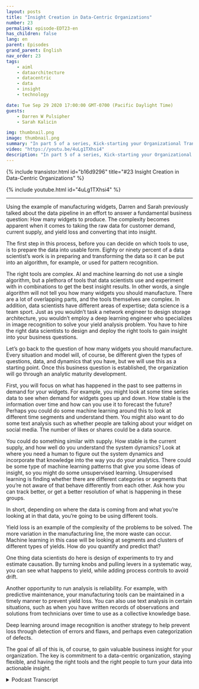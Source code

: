 ```yaml
---
layout: posts
title: "Insight Creation in Data-Centric Organizations"
number: 23
permalink: episode-EDT23-en
has_children: false
lang: en
parent: Episodes
grand_parent: English
nav_order: 23
tags:
    - aiml
    - dataarchitecture
    - datacentric
    - data
    - insight
    - technology

date: Tue Sep 29 2020 17:00:00 GMT-0700 (Pacific Daylight Time)
guests:
    - Darren W Pulsipher
    - Sarah Kalicin

img: thumbnail.png
image: thumbnail.png
summary: "In part 5 of a series, Kick-starting your Organizational Transformation to Become Data Centric, Sarah Kalicin, Lead Data Scientist, Intel, and Darren Pulsipher, Chief Solutions Architect, Public Sector, Intel, discuss how to create insight using AI and machine learning in a data-centric organization."
video: "https://youtu.be/4uLg1TXhsi4"
description: "In part 5 of a series, Kick-starting your Organizational Transformation to Become Data Centric, Sarah Kalicin, Lead Data Scientist, Intel, and Darren Pulsipher, Chief Solutions Architect, Public Sector, Intel, discuss how to create insight using AI and machine learning in a data-centric organization."
---
```


<div>
{% include transistor.html id="b16d9296" title="#23 Insight Creation in Data-Centric Organizations" %}

{% include youtube.html id="4uLg1TXhsi4" %}
</div>

---

Using the example of manufacturing widgets, Darren and Sarah previously talked about the data pipeline in an effort to answer a fundamental business question: How many widgets to produce. The complexity becomes apparent when it comes to taking the raw data for customer demand, current supply, and yield loss and converting that into insight.

The first step in this process, before you can decide on which tools to use, is to prepare the data into usable form. Eighty or ninety percent of a data scientist’s work is in preparing and transforming the data so it can be put into an algorithm, for example, or used for pattern recognition.

The right tools are complex. AI and machine learning do not use a single algorithm, but a plethora of tools that data scientists use and experiment with in combinations to get the best insight results. In other words, a single algorithm will not tell you how many widgets you should manufacture. There are a lot of overlapping parts, and the tools themselves are complex. In addition, data scientists have different areas of expertise; data science is a team sport. Just as you wouldn’t task a network engineer to design storage architecture, you wouldn’t employ a deep learning engineer who specializes in image recognition to solve your yield analysis problem. You have to hire the right data scientists to design and deploy the right tools to gain insight into your business questions.

Let’s go back to the question of how many widgets you should manufacture. Every situation and model will, of course, be different given the types of questions, data, and dynamics that you have, but we will use this as a starting point. Once this business question is established, the organization will go through an analytic maturity development.

First, you will focus on what has happened in the past to see patterns in demand for your widgets. For example, you might look at some time series data to see when demand for widgets goes up and down. How stable is the information over time and how can you use it to forecast the future? Perhaps you could do some machine learning around this to look at different time segments and understand them. You might also want to do some text analysis such as whether people are talking about your widget on social media. The number of likes or shares could be a data source.

You could do something similar with supply. How stable is the current supply, and how well do you understand the system dynamics? Look at where you need a human to figure out the system dynamics and incorporate that knowledge into the way you do your analytics.  There could be some type of machine learning patterns that give you some ideas of insight, so you might do some unsupervised learning. Unsupervised learning is finding whether there are different categories or segments that you’re not aware of that behave differently from each other. Ask how you can track better, or get a better resolution of what is happening in these groups.

In short, depending on where the data is coming from and what you’re looking at in that data, you’re going to be using different tools.

Yield loss is an example of the complexity of the problems to be solved. The more variation in the manufacturing line, the more waste can occur. Machine learning in this case will be looking at segments and clusters of different types of yields. How do you quantify and predict that?

One thing data scientists do here is design of experiments to try and estimate causation. By turning knobs and pulling levers in a systematic way, you can see what happens to yield, while adding process controls to avoid drift.

Another opportunity to run analysis is reliability. For example, with predictive maintenance, your manufacturing tools can be maintained in a timely manner to prevent yield loss. You can also use text analysis in certain situations, such as when you have written records of observations and solutions from technicians over time to use as a collective knowledge base.

Deep learning around image recognition is another strategy to help prevent loss through detection of errors and flaws, and perhaps even categorization of defects.

The goal of all of this is, of course, to gain valuable business insight for your organization. The key is commitment to a data-centric organization, staying flexible, and having the right tools and the right people to turn your data into actionable insight.



<details>
<summary> Podcast Transcript </summary>

<p></p>

</details>
